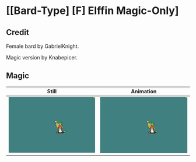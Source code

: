 # [\[Bard-Type\] \[F\] Elffin Magic-Only]

## Credit

Female bard by GabrielKnight.

Magic version by Knabepicer.

## Magic

| Still | Animation |
| :---: | :-------: |
| ![Magic still](./Magic_000.png) | ![Magic animation](./Magic.gif) |
